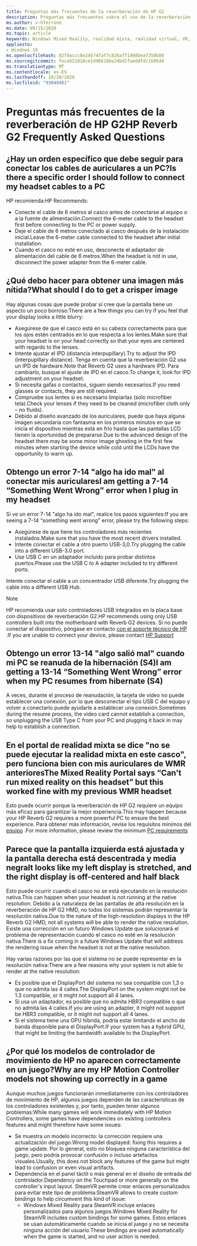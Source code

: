 ```yaml
---
title: Preguntas más frecuentes de la reverberación de HP G2
description: Preguntas más frecuentes sobre el uso de la reverberación de HP G2 auriculares
ms.author: v-hferrone
ms.date: 09/15/2020
ms.topic: article
keywords: Windows Mixed Reality, realidad mixta, realidad virtual, VR, MR, solución de problemas, errores, ayuda, soporte técnico, rendimiento
appliesto:
- Windows 10
ms.openlocfilehash: 82f9accc8e24574faf7c826aff1908bea7350b08
ms.sourcegitcommit: feceb21018ce1d966188a34bd1faeddfdc1b9544
ms.translationtype: MT
ms.contentlocale: es-ES
ms.lasthandoff: 10/30/2020
ms.locfileid: "93049481"
---
```

# <a name="hp-reverb-g2-frequently-asked-questions"></a><span data-ttu-id="5287b-104">Preguntas más frecuentes de la reverberación de HP G2</span><span class="sxs-lookup"><span data-stu-id="5287b-104">HP Reverb G2 Frequently Asked Questions</span></span>

## <a name="is-there-a-specific-order-i-should-follow-to-connect-my-headset-cables-to-a-pc"></a><span data-ttu-id="5287b-105">¿Hay un orden específico que debe seguir para conectar los cables de auriculares a un PC?</span><span class="sxs-lookup"><span data-stu-id="5287b-105">Is there a specific order I should follow to connect my headset cables to a PC</span></span>

<span data-ttu-id="5287b-106">HP recomienda:</span><span class="sxs-lookup"><span data-stu-id="5287b-106">HP Recommends:</span></span>

- <span data-ttu-id="5287b-107">Conecte el cable de 6 metros al casco antes de conectarse al equipo o a la fuente de alimentación.</span><span class="sxs-lookup"><span data-stu-id="5287b-107">Connect the 6-meter cable to the headset first before connecting to the PC or power supply.</span></span>
- <span data-ttu-id="5287b-108">Deje el cable de 6 metros conectado al casco después de la instalación inicial.</span><span class="sxs-lookup"><span data-stu-id="5287b-108">Leave the 6-meter cable connected to the headset after initial installation.</span></span>
- <span data-ttu-id="5287b-109">Cuando el casco no esté en uso, desconecte el adaptador de alimentación del cable de 6 metros.</span><span class="sxs-lookup"><span data-stu-id="5287b-109">When the headset is not in use, disconnect the power adapter from the 6-meter cable.</span></span>

## <a name="what-should-i-do-to-get-a-crisper-image"></a><span data-ttu-id="5287b-110">¿Qué debo hacer para obtener una imagen más nítida?</span><span class="sxs-lookup"><span data-stu-id="5287b-110">What should I do to get a crisper image</span></span>

<span data-ttu-id="5287b-111">Hay algunas cosas que puede probar si cree que la pantalla tiene un aspecto un poco borroso:</span><span class="sxs-lookup"><span data-stu-id="5287b-111">There are a few things you can try if you feel that your display looks a little blurry:</span></span>

- <span data-ttu-id="5287b-112">Asegúrese de que el casco está en su cabeza correctamente para que los ojos estén centrados en lo que respecta a los lentes.</span><span class="sxs-lookup"><span data-stu-id="5287b-112">Make sure that your headset is on your head correctly so that your eyes are centered with regards to the lenses.</span></span>
- <span data-ttu-id="5287b-113">Intente ajustar el IPD (distancia interpupillary).</span><span class="sxs-lookup"><span data-stu-id="5287b-113">Try to adjust the IPD (interpupillary distance).</span></span> <span data-ttu-id="5287b-114">Tenga en cuenta que la reverberación G2 usa un IPD de hardware.</span><span class="sxs-lookup"><span data-stu-id="5287b-114">Note that Reverb G2 uses a hardware IPD.</span></span> <span data-ttu-id="5287b-115">Para cambiarlo, busque el ajuste de IPD en el casco.</span><span class="sxs-lookup"><span data-stu-id="5287b-115">To change it, look for IPD adjustment on your headset.</span></span>
- <span data-ttu-id="5287b-116">Si necesita gafas o contactos, siguen siendo necesarios.</span><span class="sxs-lookup"><span data-stu-id="5287b-116">If you need glasses or contacts, they are still required.</span></span>
- <span data-ttu-id="5287b-117">Compruebe sus lentes si es necesario limpiarlas (solo microfiber tela).</span><span class="sxs-lookup"><span data-stu-id="5287b-117">Check your lenses if they need to be cleaned (microfiber cloth only – no fluids).</span></span>
- <span data-ttu-id="5287b-118">Debido al diseño avanzado de los auriculares, puede que haya alguna imagen secundaria con fantasma en los primeros minutos en que se inicia el dispositivo mientras está en frío hasta que las pantallas LCD tienen la oportunidad de prepararse.</span><span class="sxs-lookup"><span data-stu-id="5287b-118">Due to the advanced design of the headset there may be some minor image ghosting in the first few minutes when starting the device while cold until the LCDs have the opportunity to warm up.</span></span>

## <a name="i-am-getting-a-7-14-something-went-wrong-error-when-i-plug-in-my-headset"></a><span data-ttu-id="5287b-119">Obtengo un error 7-14 "algo ha ido mal" al conectar mis auriculares</span><span class="sxs-lookup"><span data-stu-id="5287b-119">I am getting a 7-14 “Something Went Wrong” error when I plug in my headset</span></span>

<span data-ttu-id="5287b-120">Si ve un error 7-14 "algo ha ido mal", realice los pasos siguientes:</span><span class="sxs-lookup"><span data-stu-id="5287b-120">If you are seeing a 7-14 “something went wrong” error, please try the following steps:</span></span>

- <span data-ttu-id="5287b-121">Asegúrese de que tiene los controladores más recientes instalados.</span><span class="sxs-lookup"><span data-stu-id="5287b-121">Make sure that you have the most recent drivers installed.</span></span>
- <span data-ttu-id="5287b-122">Intente conectar el cable a otro puerto USB-3,0.</span><span class="sxs-lookup"><span data-stu-id="5287b-122">Try plugging the cable into a different USB-3.0 port.</span></span>
- <span data-ttu-id="5287b-123">Use USB C en un adaptador incluido para probar distintos puertos.</span><span class="sxs-lookup"><span data-stu-id="5287b-123">Please use the USB C to A adapter included to try different ports.</span></span>

<span data-ttu-id="5287b-124">Intente conectar el cable a un concentrador USB diferente.</span><span class="sxs-lookup"><span data-stu-id="5287b-124">Try plugging the cable into a different USB Hub.</span></span>  

> [!NOTE]
> <span data-ttu-id="5287b-125">HP recomienda usar solo controladores USB integrados en la placa base con dispositivos de reverberación G2.</span><span class="sxs-lookup"><span data-stu-id="5287b-125">HP recommends using only USB controllers built into the motherboard with Reverb G2 devices.</span></span>
> <span data-ttu-id="5287b-126">Si no puede conectar el dispositivo, póngase en contacto [con el soporte técnico de HP](https://support.hp.com/us-en) .</span><span class="sxs-lookup"><span data-stu-id="5287b-126">If you are unable to connect your device, please contact [HP Support](https://support.hp.com/us-en)</span></span>

## <a name="i-am-getting-a-13-14-something-went-wrong-error-when-my-pc-resumes-from-hibernate-s4"></a><span data-ttu-id="5287b-127">Obtengo un error 13-14 "algo salió mal" cuando mi PC se reanuda de la hibernación (S4)</span><span class="sxs-lookup"><span data-stu-id="5287b-127">I am getting a 13-14 “Something Went Wrong” error when my PC resumes from hibernate (S4)</span></span>

<span data-ttu-id="5287b-128">A veces, durante el proceso de reanudación, la tarjeta de vídeo no puede establecer una conexión, por lo que desconectar el tipo USB C del equipo y volver a conectarlo puede ayudarle a establecer una conexión.</span><span class="sxs-lookup"><span data-stu-id="5287b-128">Sometimes during the resume process, the video card cannot establish a connection, so unplugging the USB Type C from your PC and plugging it back in may help to establish a connection.</span></span>

## <a name="the-mixed-reality-portal-says-cant-run-mixed-reality-on-this-headset-but-this-worked-fine-with-my-previous-wmr-headset"></a><span data-ttu-id="5287b-129">En el portal de realidad mixta se dice "no se puede ejecutar la realidad mixta en este casco", pero funciona bien con mis auriculares de WMR anteriores</span><span class="sxs-lookup"><span data-stu-id="5287b-129">The Mixed Reality Portal says “Can't run mixed reality on this headset” but this worked fine with my previous WMR headset</span></span>

<span data-ttu-id="5287b-130">Esto puede ocurrir porque la reverberación de HP G2 requiere un equipo más eficaz para garantizar la mejor experiencia.</span><span class="sxs-lookup"><span data-stu-id="5287b-130">This may happen because your HP Reverb G2 requires a more powerful PC to ensure the best experience.</span></span> <span data-ttu-id="5287b-131">Para obtener más información, revise los requisitos mínimos del [equipo](windows-mixed-reality-minimum-pc-hardware-compatibility-guidelines.md) .</span><span class="sxs-lookup"><span data-stu-id="5287b-131">For more information, please review the minimum [PC requirements](windows-mixed-reality-minimum-pc-hardware-compatibility-guidelines.md)</span></span>

## <a name="it-looks-like-my-left-display-is-stretched-and-the-right-display-is-off-centered-and-half-black"></a><span data-ttu-id="5287b-132">Parece que la pantalla izquierda está ajustada y la pantalla derecha está descentrada y media negra</span><span class="sxs-lookup"><span data-stu-id="5287b-132">It looks like my left display is stretched, and the right display is off-centered and half black</span></span>

<span data-ttu-id="5287b-133">Esto puede ocurrir cuando el casco no se está ejecutando en la resolución nativa.</span><span class="sxs-lookup"><span data-stu-id="5287b-133">This can happen when your headset is not running at the native resolution.</span></span> <span data-ttu-id="5287b-134">Debido a la naturaleza de las pantallas de alta resolución en la reverberación de HP G2 HMD, no todos los sistemas podrán representar la resolución nativa.</span><span class="sxs-lookup"><span data-stu-id="5287b-134">Due to the nature of the high-resolution displays in the HP Reverb G2 HMD, not all systems will be able to render the native resolution.</span></span> <span data-ttu-id="5287b-135">Existe una corrección en un futuro Windows Update que solucionará el problema de representación cuando el casco no esté en la resolución nativa.</span><span class="sxs-lookup"><span data-stu-id="5287b-135">There is a fix coming in a future Windows Update that will address the rendering issue when the headset is not at the native resolution.</span></span>

<span data-ttu-id="5287b-136">Hay varias razones por las que el sistema no se puede representar en la resolución nativa:</span><span class="sxs-lookup"><span data-stu-id="5287b-136">There are a few reasons why your system is not able to render at the native resolution:</span></span>

- <span data-ttu-id="5287b-137">Es posible que el DisplayPort del sistema no sea compatible con 1,3 o que no admita las 4 calles.</span><span class="sxs-lookup"><span data-stu-id="5287b-137">The DisplayPort on the system might not be 1.3 compatible, or it might not support all 4 lanes.</span></span>
- <span data-ttu-id="5287b-138">Si usa un adaptador, es posible que no admita HBR3 compatible o que no admita las 4 calles.</span><span class="sxs-lookup"><span data-stu-id="5287b-138">If you are using an adapter, it might not support be HBR3 compatible, or it might not support all 4 lanes.</span></span>
- <span data-ttu-id="5287b-139">Si el sistema tiene una GPU híbrida, podría estar limitando el ancho de banda disponible para el DisplayPort.</span><span class="sxs-lookup"><span data-stu-id="5287b-139">If your system has a hybrid GPU, that might be limiting the bandwidth available to the DisplayPort.</span></span>

## <a name="why-are-my-hp-motion-controller-models-not-showing-up-correctly-in-a-game"></a><span data-ttu-id="5287b-140">¿Por qué los modelos de controlador de movimiento de HP no aparecen correctamente en un juego?</span><span class="sxs-lookup"><span data-stu-id="5287b-140">Why are my HP Motion Controller models not showing up correctly in a game</span></span>

<span data-ttu-id="5287b-141">Aunque muchos juegos funcionarán inmediatamente con los controladores de movimiento de HP, algunos juegos dependen de las características de los controladores existentes y, por tanto, pueden tener algunos problemas:</span><span class="sxs-lookup"><span data-stu-id="5287b-141">While many games will work immediately with HP Motion Controllers, some games have dependencies on existing controllers features and might therefore have some issues:</span></span>

- <span data-ttu-id="5287b-142">Se muestra un modelo incorrecto: la corrección requiere una actualización del juego.</span><span class="sxs-lookup"><span data-stu-id="5287b-142">Wrong model displayed: fixing this requires a game update.</span></span> <span data-ttu-id="5287b-143">Por lo general, esto no bloquea ninguna característica del juego, pero podría provocar confusión o incluso artefactos visuales.</span><span class="sxs-lookup"><span data-stu-id="5287b-143">Usually, this does not block any features of the game but might lead to confusion or even visual artifacts.</span></span>
- <span data-ttu-id="5287b-144">Dependencia en el panel táctil o más general en el diseño de entrada del controlador.</span><span class="sxs-lookup"><span data-stu-id="5287b-144">Dependency on the Touchpad or more generally on the controller's input layout.</span></span> <span data-ttu-id="5287b-145">SteamVR permite crear enlaces personalizados para evitar este tipo de problema:</span><span class="sxs-lookup"><span data-stu-id="5287b-145">SteamVR allows to create custom bindings to help circumvent this kind of issue:</span></span>
    - <span data-ttu-id="5287b-146">Windows Mixed Reality para SteamVR incluye enlaces personalizados para algunos juegos.</span><span class="sxs-lookup"><span data-stu-id="5287b-146">Windows Mixed Reality for SteamVR includes custom bindings for some games.</span></span> <span data-ttu-id="5287b-147">Estos enlaces se usan automáticamente cuando se inicia el juego y no se necesita ninguna acción del usuario.</span><span class="sxs-lookup"><span data-stu-id="5287b-147">These bindings are used automatically when the game is started, and no user action is needed.</span></span>